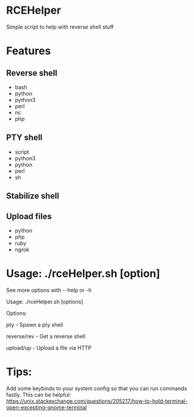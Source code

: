# RCEHelper
Simple script to help with reverse shell stuff

# Features
## Reverse shell
  - bash
  - python
  - python3
  - perl
  - nc
  - php

## PTY shell
  - script
  - python3
  - python
  - perl
  - sh

## Stabilize shell

## Upload files
  - python
  - php
  - ruby
  - ngrok


# Usage: ./rceHelper.sh [option]
 See more options with --help or -h
	

Usage: ./rceHelper.sh [options]

Options:

pty - Spawn a pty shell

reverse/rev - Get a reverse shell

upload/up - Upload a file via HTTP
  
  
  
# Tips:
Add some keybinds to your system config so that you can run commands fastly.
This can be helpful:
https://unix.stackexchange.com/questions/205217/how-to-hold-terminal-open-excepting-gnome-terminal
